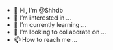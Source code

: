 - 👋 Hi, I’m @Shhdb
- 👀 I’m interested in ...
- 🌱 I’m currently learning ...
- 💞️ I’m looking to collaborate on ...
- 📫 How to reach me ...

<!---
Shhdb/Shhdb is a ✨ special ✨ repository because its `README.md` (this file) appears on your GitHub profile.
You can click the Preview link to take a look at your changes.
--->
